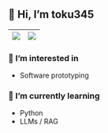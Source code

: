 ## 👋 Hi, I’m toku345

|<a href="https://github.com/anuraghazra/github-readme-stats"><img align="center" src="https://github-readme-stats.vercel.app/api?username=toku345&show_icons=true&hide_border=true" /></a>|<a href="https://github.com/anuraghazra/convoychat"><img align="center" src="https://github-readme-stats.vercel.app/api/top-langs/?username=toku345&langs_count=8&layout=compact&hide_border=true" /></a>|
|---------|----------|

### 👀 I’m interested in

- Software prototyping

### 🌱 I’m currently learning

- Python
- LLMs / RAG

<!---
toku345/toku345 is a ✨ special ✨ repository because its `README.md` (this file) appears on your GitHub profile.
You can click the Preview link to take a look at your changes.
--->
